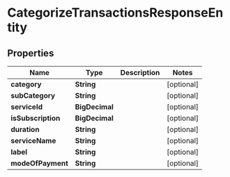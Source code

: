 

# CategorizeTransactionsResponseEntity


## Properties

| Name | Type | Description | Notes |
|------------ | ------------- | ------------- | -------------|
|**category** | **String** |  |  [optional] |
|**subCategory** | **String** |  |  [optional] |
|**serviceId** | **BigDecimal** |  |  [optional] |
|**isSubscription** | **BigDecimal** |  |  [optional] |
|**duration** | **String** |  |  [optional] |
|**serviceName** | **String** |  |  [optional] |
|**label** | **String** |  |  [optional] |
|**modeOfPayment** | **String** |  |  [optional] |



